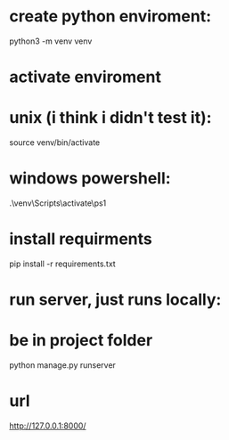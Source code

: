 # create python enviroment:
python3 -m venv venv

# activate enviroment
# unix (i think i didn't test it):
source venv/bin/activate
# windows powershell:
.\venv\Scripts\activate\ps1

# install requirments
pip install -r requirements.txt

# run server, just runs locally:
# be in project folder
python manage.py runserver

# url
http://127.0.0.1:8000/